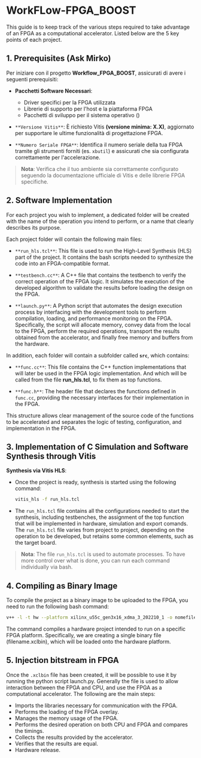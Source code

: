 # WorkFLow-FPGA_BOOST
This guide is to keep track of the various steps required to take advantage of an FPGA as a computational accelerator. Listed below are the 5 key points of each project.

## 1. Prerequisites (Ask Mirko)

Per iniziare con il progetto **Workflow_FPGA_BOOST**, assicurati di avere i seguenti prerequisiti:

- **Pacchetti Software Necessari**:
  - Driver specifici per la FPGA utilizzata
  - Librerie di supporto per l'host e la piattaforma FPGA
  - Pacchetti di sviluppo per il sistema operativo ()

- `**Versione Vitis**`: È richiesto Vitis **(versione minima: X.X)**, aggiornato per supportare le ultime funzionalità di progettazione FPGA.

- `**Numero Seriale FPGA**`: Identifica il numero seriale della tua FPGA tramite gli strumenti forniti (es. `xbutil`) e assicurati che sia configurata correttamente per l'accelerazione.

> **Nota**: Verifica che il tuo ambiente sia correttamente configurato seguendo la documentazione ufficiale di Vitis e delle librerie FPGA specifiche.


## 2. Software Implementation

For each project you wish to implement, a dedicated folder will be created with the name of the operation you intend to perform, or a name that clearly describes its purpose.

Each project folder will contain the following main files:

- `**run_hls.tcl**`:  This file is used to run the High-Level Synthesis (HLS) part of the project. It contains the bash scripts needed to synthesize the code into an FPGA-compatible format.
  
- `**testbench.cc**`: A C++ file that contains the testbench to verify the correct operation of the FPGA logic. It simulates the execution of the developed algorithm to validate the results before loading the design on the FPGA.

- `**launch.py**`:  A Python script that automates the design execution process by interfacing with the development tools to perform compilation, loading, and performance monitoring on the FPGA. Specifically, the script will allocate memory, convey data from the local to the FPGA, perform the required operations, transport the results obtained from the accelerator, and finally free memory and buffers from the hardware. 

In addition, each folder will contain a subfolder called **`src`**, which contains:

- `**func.cc**`: This file contains the C++ function implementations that will later be used in the FPGA logic implementation. And which will be called from the file **run_hls.tcl**, to fix them as top functions.

- `**func.h**`: The header file that declares the functions defined in `func.cc`, providing the necessary interfaces for their implementation in the FPGA.

This structure allows clear management of the source code of the functions to be accelerated and separates the logic of testing, configuration, and implementation in the FPGA.


## 3. Implementation of C Simulation and Software Synthesis through Vitis

**Synthesis via Vitis HLS**:
   - Once the project is ready, synthesis is started using the following command:
   
     ```bash
     vitis_hls -f run_hls.tcl
     ```
   
   - The `run_hls.tcl` file contains all the configurations needed to start the synthesis, including testbenches, the assignment of the top function that will be implemented in hardware, simulation and export comands. The `run_hls.tcl` file varies from project to project, depending on the operation to be developed, but retains some common elements, such as the target board.

> **Nota**: The file `run_hls.tcl` is used to automate processes. To have more control over what is done, you can run each command individually via bash.

## 4. Compiling as Binary Image

To compile the project as a binary image to be uploaded to the FPGA, you need to run the following bash command:

```bash
v++ -l -t hw --platform xilinx_u55c_gen3x16_xdma_3_202210_1 -o nomefile.xclbin ./path/filexport.xo
```
The command compiles a hardware project intended to run on a specific FPGA platform. Specifically, we are creating a single binary file (filename.xclbin), which will be loaded onto the hardware platform.

## 5. Injection bitstream in FPGA

Once the `.xclbin` file has been created, it will be possible to use it by running the python script launch.py. 
Generally the file is used to allow interaction between the FPGA and CPU, and use the FPGA as a computational accelerator.
The following are the main steps:
  - Imports the libraries necessary for communication with the FPGA.
  - Performs the loading of the FPGA overlay.
  - Manages the memory usage of the FPGA.
  - Performs the desired operation on both CPU and FPGA and compares the timings. 
  - Collects the results provided by the accelerator.  
  - Verifies that the results are equal.
  - Hardware release.
